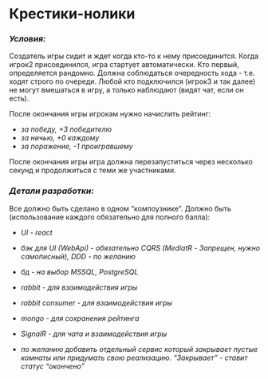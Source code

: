 # Крестики-нолики

### <i>Условия: </i>

Создатель игры сидит и ждет когда кто-то к нему присоединится. Когда игрок2 присоединился, игра стартует автоматически. Кто первый, определяется рандомно. Должна соблюдаться очередность хода - т.е. ходят строго по очереди. Любой кто подключился (игрок3 и так далее) не могут вмешаться в игру, а только наблюдают (видят чат, если он есть).  

После окончания игры игрокам нужно начислить рейтинг:
<i>
- за победу, +3 победителю
- за ничью, +0 каждому
- за поражение, -1 проигравшему  
</i>

После окончания игры игра должна перезапуститься через несколько секунд и продолжиться с теми же участниками.

### <i>Детали разработки:</i>

Все должно быть сделано в одном “компоузнике”. Должно быть (использование каждого обязательно для полного балла):
<i>
- UI - react

- бэк для UI (WebApi) - обязательно CQRS (MediatR - Запрещен, нужно самописный), DDD - по желанию

- бд - на выбор MSSQL, PostgreSQL

- rabbit - для взаимодействия игры 

- rabbit consumer - для взаимодействия игры

- mongo - для сохранения рейтинга

- SignalR - для чата и взаимодействия игры

- по желанию добавить отдельный сервис который закрывает пустые комнаты или придумать свою реализацию. “Закрывает” - ставит статус “окончено”
</i>


